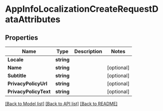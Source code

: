 # AppInfoLocalizationCreateRequestDataAttributes

## Properties

Name | Type | Description | Notes
------------ | ------------- | ------------- | -------------
**Locale** | **string** |  | 
**Name** | **string** |  | [optional] 
**Subtitle** | **string** |  | [optional] 
**PrivacyPolicyUrl** | **string** |  | [optional] 
**PrivacyPolicyText** | **string** |  | [optional] 

[[Back to Model list]](../README.md#documentation-for-models) [[Back to API list]](../README.md#documentation-for-api-endpoints) [[Back to README]](../README.md)


